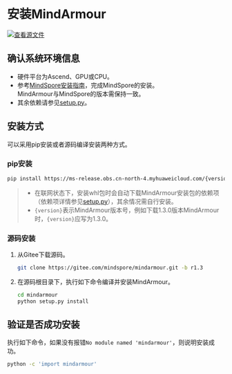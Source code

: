 # 安装MindArmour

[![查看源文件](https://gitee.com/mindspore/docs/raw/r1.3/resource/_static/logo_source.png)](https://gitee.com/mindspore/docs/blob/r1.3/docs/mindarmour/docs/source_zh_cn/mindarmour_install.md)&nbsp;&nbsp;

## 确认系统环境信息

- 硬件平台为Ascend、GPU或CPU。
- 参考[MindSpore安装指南](https://www.mindspore.cn/install)，完成MindSpore的安装。  
    MindArmour与MindSpore的版本需保持一致。
- 其余依赖请参见[setup.py](https://gitee.com/mindspore/mindarmour/blob/r1.3/setup.py)。

## 安装方式

可以采用pip安装或者源码编译安装两种方式。

### pip安装

```bash
pip install https://ms-release.obs.cn-north-4.myhuaweicloud.com/{version}/MindArmour/any/mindarmour-{version}-py3-none-any.whl --trusted-host ms-release.obs.cn-north-4.myhuaweicloud.com -i https://pypi.tuna.tsinghua.edu.cn/simple
```

> - 在联网状态下，安装whl包时会自动下载MindArmour安装包的依赖项（依赖项详情参见[setup.py](https://gitee.com/mindspore/mindarmour/blob/r1.3/setup.py)），其余情况需自行安装。
> - `{version}`表示MindArmour版本号，例如下载1.3.0版本MindArmour时，`{version}`应写为1.3.0。

### 源码安装

1. 从Gitee下载源码。

    ```bash
    git clone https://gitee.com/mindspore/mindarmour.git -b r1.3
    ```

2. 在源码根目录下，执行如下命令编译并安装MindArmour。

    ```bash
    cd mindarmour
    python setup.py install
    ```

## 验证是否成功安装

执行如下命令，如果没有报错`No module named 'mindarmour'`，则说明安装成功。

```bash
python -c 'import mindarmour'
```